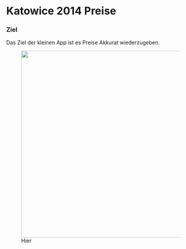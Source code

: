 <h1>Katowice 2014 Preise</h1>

<h3>Ziel</h3>
Das Ziel der kleinen App ist es Preise Akkurat wiederzugeben.
<figure>
<img src="https://s-wiki.cs.money/images/12607.png" width=500 />

<figcaption> Hier

